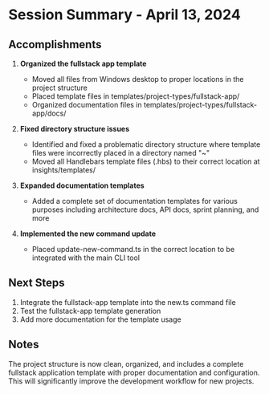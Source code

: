 # Session Summary - April 13, 2024

## Accomplishments

1. **Organized the fullstack app template**
   - Moved all files from Windows desktop to proper locations in the project structure
   - Placed template files in templates/project-types/fullstack-app/
   - Organized documentation files in templates/project-types/fullstack-app/docs/

2. **Fixed directory structure issues**
   - Identified and fixed a problematic directory structure where template files were incorrectly placed in a directory named "~"
   - Moved all Handlebars template files (.hbs) to their correct location at insights/templates/

3. **Expanded documentation templates**
   - Added a complete set of documentation templates for various purposes including architecture docs, API docs, sprint planning, and more

4. **Implemented the new command update**
   - Placed update-new-command.ts in the correct location to be integrated with the main CLI tool

## Next Steps

1. Integrate the fullstack-app template into the new.ts command file
2. Test the fullstack-app template generation
3. Add more documentation for the template usage

## Notes

The project structure is now clean, organized, and includes a complete fullstack application template with proper documentation and configuration. This will significantly improve the development workflow for new projects.
